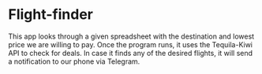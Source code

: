 # Flight-finder  

This app looks through a given spreadsheet with the destination and lowest price we are willing to pay. Once the program runs, it uses the Tequila-Kiwi API to check for deals. In case it finds any of the desired flights, it will send a notification to our phone via Telegram.
